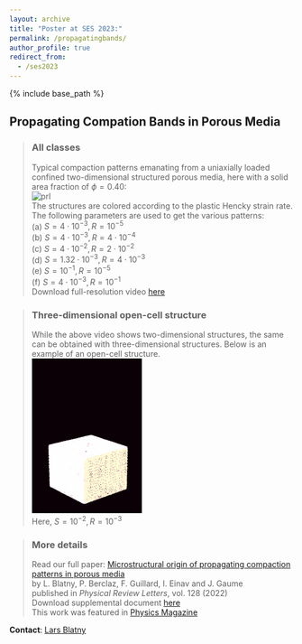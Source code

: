 ```yaml
---
layout: archive
title: "Poster at SES 2023:"
permalink: /propagatingbands/
author_profile: true
redirect_from:
  - /ses2023
---
```


{% include base_path %}

## Propagating Compation Bands in Porous Media

> ### All classes
> Typical compaction patterns emanating from a uniaxially loaded confined two-dimensional structured porous media, here with a solid area fraction of $\phi = 0.40$:     
> ![prl](/images/bands_classes.gif)     
> The structures are colored according to the plastic Hencky strain rate. 
> The following parameters are used to get the various patterns:        
> (a) $S = 4 \cdot 10^{−3}, R = 10^{−5}$    
> (b) $S = 4 \cdot 10^{−3}, R = 4 \cdot 10^{−4}$    
> (c) $S = 4 \cdot 10^{−2}, R = 2 \cdot 10^{−2}$    
> (d) $S = 1.32 \cdot 10^{−3}, R = 4 \cdot 10^{−3}$    
> (e) $S = 10^{−1}, R = 10^{−5}$      
> (f) $S = 4 \cdot 10^{−3}, R = 10^{−1}$   
> Download full-resolution video [here](https://journals.aps.org/prl/supplemental/10.1103/PhysRevLett.128.228002/supplementary_movie_1.mp4)      

> ### Three-dimensional open-cell structure
> While the above video shows two-dimensional structures, the same can be obtained with three-dimensional structures.
> Below is an example of an open-cell structure.     
> ![prl](/images/cover_prl.gif)     
> Here, $S = 10^{−2}, R = 10^{−3}$  


> ### More details
> Read our full paper:
> [Microstructural origin of propagating compaction patterns in porous media](https://journals.aps.org/prl/abstract/10.1103/PhysRevLett.128.228002)   
> by L. Blatny, P. Berclaz, F. Guillard, I. Einav and J. Gaume   
> published in _Physical Review Letters_, vol. 128 (2022)   
> Download supplemental document [here](https://journals.aps.org/prl/supplemental/10.1103/PhysRevLett.128.228002/supplement_rev16022022.pdf)  
> This work was featured in [Physics Magazine](https://physics.aps.org/articles/v15/s73)      


**Contact**: [Lars Blatny](https://larsblatny.github.io/)

